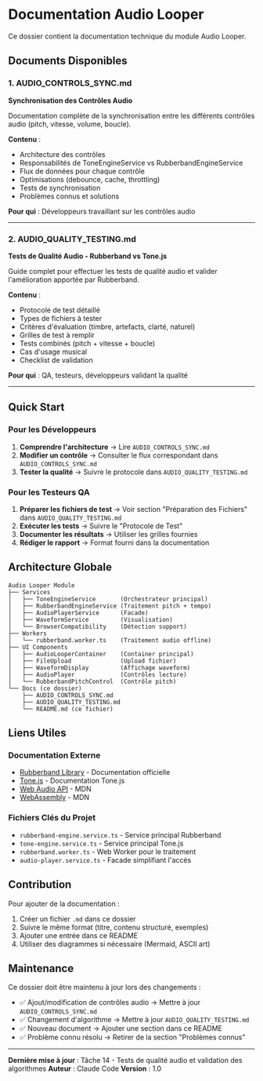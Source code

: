 # Documentation Audio Looper

Ce dossier contient la documentation technique du module Audio Looper.

## Documents Disponibles

### 1. AUDIO_CONTROLS_SYNC.md
**Synchronisation des Contrôles Audio**

Documentation complète de la synchronisation entre les différents contrôles audio (pitch, vitesse, volume, boucle).

**Contenu** :
- Architecture des contrôles
- Responsabilités de ToneEngineService vs RubberbandEngineService
- Flux de données pour chaque contrôle
- Optimisations (debounce, cache, throttling)
- Tests de synchronisation
- Problèmes connus et solutions

**Pour qui** : Développeurs travaillant sur les contrôles audio

---

### 2. AUDIO_QUALITY_TESTING.md
**Tests de Qualité Audio - Rubberband vs Tone.js**

Guide complet pour effectuer les tests de qualité audio et valider l'amélioration apportée par Rubberband.

**Contenu** :
- Protocole de test détaillé
- Types de fichiers à tester
- Critères d'évaluation (timbre, artefacts, clarté, naturel)
- Grilles de test à remplir
- Tests combinés (pitch + vitesse + boucle)
- Cas d'usage musical
- Checklist de validation

**Pour qui** : QA, testeurs, développeurs validant la qualité

---

## Quick Start

### Pour les Développeurs

1. **Comprendre l'architecture** → Lire `AUDIO_CONTROLS_SYNC.md`
2. **Modifier un contrôle** → Consulter le flux correspondant dans `AUDIO_CONTROLS_SYNC.md`
3. **Tester la qualité** → Suivre le protocole dans `AUDIO_QUALITY_TESTING.md`

### Pour les Testeurs QA

1. **Préparer les fichiers de test** → Voir section "Préparation des Fichiers" dans `AUDIO_QUALITY_TESTING.md`
2. **Exécuter les tests** → Suivre le "Protocole de Test"
3. **Documenter les résultats** → Utiliser les grilles fournies
4. **Rédiger le rapport** → Format fourni dans la documentation

## Architecture Globale

```
Audio Looper Module
├── Services
│   ├── ToneEngineService       (Orchestrateur principal)
│   ├── RubberbandEngineService (Traitement pitch + tempo)
│   ├── AudioPlayerService      (Facade)
│   ├── WaveformService         (Visualisation)
│   └── BrowserCompatibility    (Détection support)
├── Workers
│   └── rubberband.worker.ts    (Traitement audio offline)
├── UI Components
│   ├── AudioLooperContainer    (Container principal)
│   ├── FileUpload              (Upload fichier)
│   ├── WaveformDisplay         (Affichage waveform)
│   ├── AudioPlayer             (Contrôles lecture)
│   └── RubberbandPitchControl  (Contrôle pitch)
└── Docs (ce dossier)
    ├── AUDIO_CONTROLS_SYNC.md
    ├── AUDIO_QUALITY_TESTING.md
    └── README.md (ce fichier)
```

## Liens Utiles

### Documentation Externe

- [Rubberband Library](https://breakfastquay.com/rubberband/) - Documentation officielle
- [Tone.js](https://tonejs.github.io/) - Documentation Tone.js
- [Web Audio API](https://developer.mozilla.org/en-US/docs/Web/API/Web_Audio_API) - MDN
- [WebAssembly](https://developer.mozilla.org/en-US/docs/WebAssembly) - MDN

### Fichiers Clés du Projet

- `rubberband-engine.service.ts` - Service principal Rubberband
- `tone-engine.service.ts` - Service principal Tone.js
- `rubberband.worker.ts` - Web Worker pour le traitement
- `audio-player.service.ts` - Facade simplifiant l'accès

## Contribution

Pour ajouter de la documentation :

1. Créer un fichier `.md` dans ce dossier
2. Suivre le même format (titre, contenu structuré, exemples)
3. Ajouter une entrée dans ce README
4. Utiliser des diagrammes si nécessaire (Mermaid, ASCII art)

## Maintenance

Ce dossier doit être maintenu à jour lors des changements :

- ✅ Ajout/modification de contrôles audio → Mettre à jour `AUDIO_CONTROLS_SYNC.md`
- ✅ Changement d'algorithme → Mettre à jour `AUDIO_QUALITY_TESTING.md`
- ✅ Nouveau document → Ajouter une section dans ce README
- ✅ Problème connu résolu → Retirer de la section "Problèmes connus"

---

**Dernière mise à jour** : Tâche 14 - Tests de qualité audio et validation des algorithmes
**Auteur** : Claude Code
**Version** : 1.0
